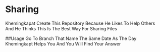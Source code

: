 # Sharing
Khemingkapat Create This Repository Because He Likes To Help Others And He Thinks This Is The Best Way For Sharing Files

##Usage
Go To Branch That Name The Same Date As The Day Khemingkapt Helps You And You Will Find Your Answer
